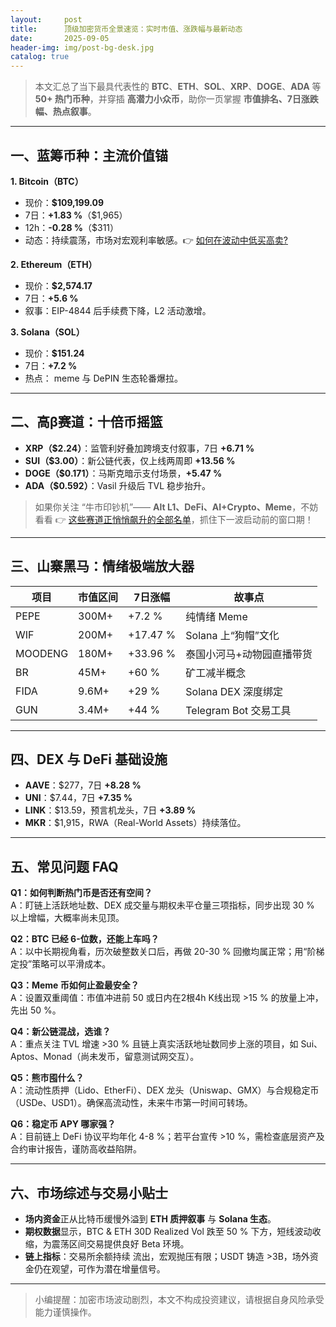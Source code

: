 ```yaml
---
layout:     post
title:      顶级加密货币全景速览：实时市值、涨跌幅与最新动态
date:       2025-09-05
header-img: img/post-bg-desk.jpg
catalog: true
---
```


> 本文汇总了当下最具代表性的 **BTC**、**ETH**、**SOL**、**XRP**、**DOGE**、**ADA** 等 **50+ 热门币种**，并穿插 **高潜力小众币**，助你一页掌握 **市值排名、7日涨跌幅、热点叙事**。

---

## 一、蓝筹币种：主流价值锚

**1. Bitcoin（BTC）**
- 现价：**$109,199.09**  
- 7日：**+1.83 %**（$1,965）  
- 12h：**-0.28 %**（$311）  
- 动态：持续震荡，市场对宏观利率敏感。👉 [如何在波动中低买高卖?](https://okxdog.com/)

**2. Ethereum（ETH）**
- 现价：**$2,574.17**  
- 7日：**+5.6 %**  
- 叙事：EIP-4844 后手续费下降，L2 活动激增。

**3. Solana（SOL）**
- 现价：**$151.24**  
- 7日：**+7.2 %**  
- 热点： meme 与 DePIN 生态轮番爆拉。

---

## 二、高β赛道：十倍币摇篮

- **XRP（$2.24）**：监管利好叠加跨境支付叙事，7日 **+6.71 %**  
- **SUI（$3.00）**：新公链代表，仅上线两周即 **+13.56 %**  
- **DOGE（$0.171）**：马斯克暗示支付场景，**+5.47 %**  
- **ADA（$0.592）**：Vasil 升级后 TVL 稳步抬升。

> 如果你关注 “牛市印钞机”—— **Alt L1、DeFi、AI+Crypto、Meme**，不妨看看 👉 [这些赛道正悄悄飙升的全部名单](https://okxdog.com/)，抓住下一波启动前的窗口期！

---

## 三、山寨黑马：情绪极端放大器

| 项目       | 市值区间      | 7日涨幅 | 故事点                     |
|------------|---------------|---------|----------------------------|
| PEPE       | 300M+          | +7.2 %  | 纯情绪 Meme                |
| WIF        | 200M+          | +17.47 %| Solana 上“狗帽”文化        |
| MOODENG    | 180M+          | +33.96 %| 泰国小河马+动物园直播带货 |
| BR         | 45M+           | +60 %   | 矿工减半概念               |
| FIDA       | 9.6M+          | +29 %   | Solana DEX 深度绑定        |
| GUN        | 3.4M+          | +44 %   | Telegram Bot 交易工具      |

---

## 四、DEX 与 DeFi 基础设施

- **AAVE**：$277，7日 **+8.28 %**  
- **UNI**：$7.44，7日 **+7.35 %**  
- **LINK**：$13.59，预言机龙头，7日 **+3.89 %**  
- **MKR**：$1,915，RWA（Real-World Assets）持续落位。

---

## 五、常见问题 FAQ

**Q1：如何判断热门币是否还有空间？**  
A：盯链上活跃地址数、DEX 成交量与期权未平仓量三项指标，同步出现 30 % 以上增幅，大概率尚未见顶。

**Q2：BTC 已经 6-位数，还能上车吗？**  
A：以中长期视角看，历次破整数关口后，再做 20-30 % 回撤均属正常；用“阶梯定投”策略可以平滑成本。

**Q3：Meme 币如何止盈最安全？**  
A：设置双重阈值：市值冲进前 50 或日内在2根4h K线出现 >15 % 的放量上冲，先出 50 %。

**Q4：新公链混战，选谁？**  
A：重点关注 TVL 增速 >30 % 且链上真实活跃地址数同步上涨的项目，如 Sui、Aptos、Monad（尚未发币，留意测试网交互）。

**Q5：熊市囤什么？**  
A：流动性质押（Lido、EtherFi）、DEX 龙头（Uniswap、GMX）与合规稳定币（USDe、USD1）。确保高流动性，未来牛市第一时间可转场。

**Q6：稳定币 APY 哪家强？**  
A：目前链上 DeFi 协议平均年化 4-8 %；若平台宣传 >10 %，需检查底层资产及合约审计报告，谨防高收益陷阱。

---

## 六、市场综述与交易小贴士

- **场内资金**正从比特币缓慢外溢到 **ETH 质押叙事** 与 **Solana 生态**。  
- **期权数据**显示，BTC & ETH 30D Realized Vol 跌至 50 % 下方，短线波动收缩，为震荡区间交易提供良好 Beta 环境。  
- **链上指标**：交易所余额持续 流出，宏观抛压有限；USDT 铸造 >3B，场外资金仍在观望，可作为潜在增量信号。

---

> 小编提醒：加密市场波动剧烈，本文不构成投资建议，请根据自身风险承受能力谨慎操作。